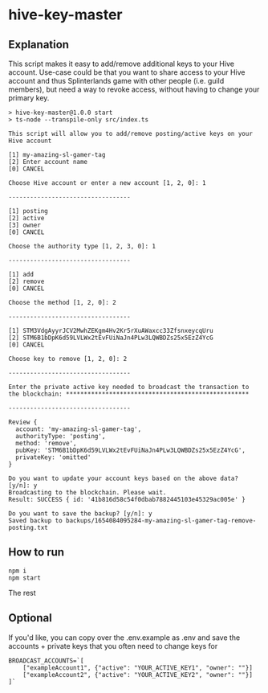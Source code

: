 # hive-key-master

## Explanation

This script makes it easy to add/remove additional keys to your Hive account. Use-case could be that you want to share access to your Hive account and thus Splinterlands game with other people (i.e. guild members), but need a way to revoke access, without having to change your primary key.

```
> hive-key-master@1.0.0 start
> ts-node --transpile-only src/index.ts

This script will allow you to add/remove posting/active keys on your Hive account

[1] my-amazing-sl-gamer-tag
[2] Enter account name
[0] CANCEL

Choose Hive account or enter a new account [1, 2, 0]: 1

----------------------------------

[1] posting
[2] active
[3] owner
[0] CANCEL

Choose the authority type [1, 2, 3, 0]: 1

----------------------------------

[1] add
[2] remove
[0] CANCEL

Choose the method [1, 2, 0]: 2

----------------------------------

[1] STM3VdgAyyrJCV2MwhZEKgm4Hv2Kr5rXuAWaxcc33ZfsnxeycqUru
[2] STM6B1bDpK6d59LVLWx2tEvFUiNaJn4PLw3LQWBDZs25x5EzZ4YcG
[0] CANCEL

Choose key to remove [1, 2, 0]: 2

----------------------------------

Enter the private active key needed to broadcast the transaction to the blockchain: ***************************************************

----------------------------------

Review {
  account: 'my-amazing-sl-gamer-tag',
  authorityType: 'posting',
  method: 'remove',
  pubKey: 'STM6B1bDpK6d59LVLWx2tEvFUiNaJn4PLw3LQWBDZs25x5EzZ4YcG',
  privateKey: 'omitted'
}

Do you want to update your account keys based on the above data? [y/n]: y
Broadcasting to the blockchain. Please wait.
Result: SUCCESS { id: '41b816d58c54f0dbab7882445103e45329ac005e' }

Do you want to save the backup? [y/n]: y
Saved backup to backups/1654084095284-my-amazing-sl-gamer-tag-remove-posting.txt
```

## How to run

```
npm i
npm start
```

The rest

## Optional

If you'd like, you can copy over the .env.example as .env and save the accounts + private keys that you often need to change keys for

```
BROADCAST_ACCOUNTS=`[
    ["exampleAccount1", {"active": "YOUR_ACTIVE_KEY1", "owner": ""}]
    ["exampleAccount2", {"active": "YOUR_ACTIVE_KEY2", "owner": ""}]
]`
```
